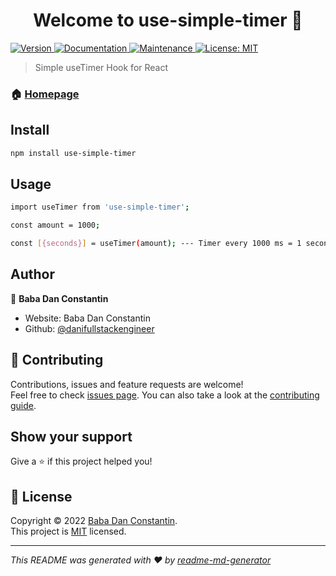 <h1 align="center">Welcome to use-simple-timer 👋</h1>
<p>
  <a href="https://www.npmjs.com/package/use-simple-timer" target="_blank">
    <img alt="Version" src="https://img.shields.io/npm/v/use-simple-timer.svg">
  </a>
  <a href="https://github.com/danifullstackengineer/useTimer#readme" target="_blank">
    <img alt="Documentation" src="https://img.shields.io/badge/documentation-yes-brightgreen.svg" />
  </a>
  <a href="https://github.com/danifullstackengineer/useTimer/graphs/commit-activity" target="_blank">
    <img alt="Maintenance" src="https://img.shields.io/badge/Maintained%3F-yes-green.svg" />
  </a>
  <a href="https://github.com/danifullstackengineer/useTimer/blob/master/LICENSE" target="_blank">
    <img alt="License: MIT" src="https://img.shields.io/github/license/danifullstackengineer/use-simple-timer" />
  </a>
</p>

> Simple useTimer Hook for React

### 🏠 [Homepage](https://github.com/danifullstackengineer/useTimer#readme)

## Install

```sh
npm install use-simple-timer
```

## Usage

```sh
import useTimer from 'use-simple-timer';

const amount = 1000;

const [{seconds}] = useTimer(amount); --- Timer every 1000 ms = 1 second.
```

## Author

👤 **Baba Dan Constantin**

* Website: Baba Dan Constantin
* Github: [@danifullstackengineer](https://github.com/danifullstackengineer)

## 🤝 Contributing

Contributions, issues and feature requests are welcome!<br />Feel free to check [issues page](https://github.com/danifullstackengineer/useTimer/issues). You can also take a look at the [contributing guide](https://github.com/danifullstackengineer/useTimer/blob/master/CONTRIBUTING.md).

## Show your support

Give a ⭐️ if this project helped you!

## 📝 License

Copyright © 2022 [Baba Dan Constantin](https://github.com/danifullstackengineer).<br />
This project is [MIT](https://github.com/danifullstackengineer/useTimer/blob/master/LICENSE) licensed.

***
_This README was generated with ❤️ by [readme-md-generator](https://github.com/kefranabg/readme-md-generator)_